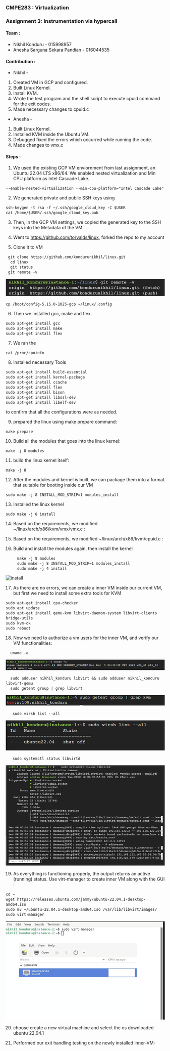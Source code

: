 
### CMPE283 : Virtualization
### Assignment 3: Instrumentation via hypercall

#### Team :
* Nikhil Konduru - 015998957  
* Anesha Sarguna Sekara Pandian - 016044535  

#### Contribution :  
* Nikhil -  
1. Created VM in GCP and configured.  
2. Built Linux Kernel.
3. Install KVM.
4. Wrote the test program and the shell script to execute cpuid command for the exit codes.
5. Made necessary changes to cpuid.c
* Anesha -  
1. Built Linux Kernel.
2. Installed KVM inside the Ubuntu VM.
3. Debugged fixed the errors which occurred while running the code.
4. Made changes to vmx.c

#### Steps : 
1. We used the existing GCP VM enviornment from last assignment, an Ubuntu 22.04 LTS x86/64. We enabled nested virtualization and Min CPU platform as Intel Cascade Lake. 

```
--enable-nested-virtualization --min-cpu-platform="Intel Cascade Lake"
```

2. We generated private and public SSH keys using 
```
ssh-keygen -t rsa -f ~/.ssh/google_cloud_key -C $USER 
cat /home/$USER/.ssh/google_cloud_key.pub 
```
3. Then, in the GCP VM settings, we copied the generated key to the SSH keys into the Metadata of the VM.  

4. Went to https://github.com/torvalds/linux, forked the repo to my account <br />
5. Clone it to VM  <br />
```
 git clone https://github.com/kondurunikhil/linux.git
  cd linux
  git status
 git remote -v 
```

![git remote -v](https://github.com/kondurunikhil/virtualisation_Ass_2/blob/main/images/git_remote_v.png)

```
cp /boot/config-5.15.0-1025-gcp ~/linux/.config
```
6. Then we installed gcc, make and flex.
```
sudo apt-get install gcc
sudo apt-get install make
sudo apt-get install flex
```
7. We ran the 
```
cat /proc/cpuinfo
```
8. Installed necessary Tools <br />

```
sudo apt-get install build-essential
sudo apt-get install kernel-package
sudo apt-get install ccache 
sudo apt-get install flex
sudo apt-get install bison
sudo apt-get install libssl-dev
sudo apt-get install libelf-dev
```

to confirm that all the configurations were as needed.  

9. prepared the linux using make prepare command: <br />
```
make prepare
```
10. Build all the modules that goes into the linux kernel:<br />
```
make -j 8 modules
```
11. build the linux kernel itself:  <br />
```
make -j 8
```
12. After the modules and kernel is built, we can package them into a format that suitable for booting inside our VM <br />
```
sudo make -j 8 INSTALL_MOD_STRIP=1 modules_install
```
13. Installed the linux kernel 

```
sudo make -j 8 install
```

14. Based on the requirements, we modified ~/linux/arch/x86/kvm/vmx/vmx.c  : <br />


15. Based on the requirements, we modified ~/linux/arch/x86/kvm/cpuid.c :


16. Build and install the modules again, then install the kernel  <br />

```
     make -j 8 modules
     sudo make -j 8 INSTALL_MOD_STRIP=1 modules_install
     sudo make -j 4 install 
```

![install]()

17. As there are no errors, we can create a inner VM inside our current VM,
but first we need to install some extra tools for KVM 


```
sudo apt-get install cpu-checker
sudo apt update
sudo apt-get install qemu-kvm libvirt-daemon-system libvirt-clients bridge-utils
sudo kvm-ok
sudo reboot
```


18. Now we need to authorize a vm users for the inner VM, and verify our VM functionalities:

```
  uname -a
```

![install](https://github.com/kondurunikhil/virtualisation_Ass_2/blob/main/images/uname-1.png)

```
  sudo adduser nikhil_konduru libvirt && sudo adduser nikhil_konduru libvirt-qemu
  sudo getent group | grep libvirt 
```


![getent](https://github.com/kondurunikhil/virtualisation_Ass_2/blob/main/images/getent.png)


```
   sudo virsh list --all
```


![getent](https://github.com/kondurunikhil/virtualisation_Ass_2/blob/main/images/virshlist-all.png)


```
   sudo systemctl status libvirtd 
``` 


![getent](https://github.com/kondurunikhil/virtualisation_Ass_2/blob/main/images/systemctl.png)

19. As everything is functioning properly, the output returns an active (running) status.
Use virt-manager to create  inner VM along with the GUI :

```
cd ~
wget https://releases.ubuntu.com/jammy/ubuntu-22.04.1-desktop-amd64.iso
sudo mv ~/ubuntu-22.04.1-desktop-amd64.iso /var/lib/libvirt/images/
sudo virt-manager
```   

![getent](https://github.com/kondurunikhil/virtualisation_Ass_2/blob/main/images/virt-manager.png)

20. choose create a new virtual machine  and select the os downloaded ubuntu 22.04.1 


21. Performed our exit handling testing on the newly installed inner-VM:




